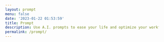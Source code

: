 ```yaml
---
layout: prompt
menu: false
date: '2023-01-22 01:53:59'
title: Prompt
description: Use A.I. prompts to ease your life and optimize your workflow
permalink: /prompt/
---
```










